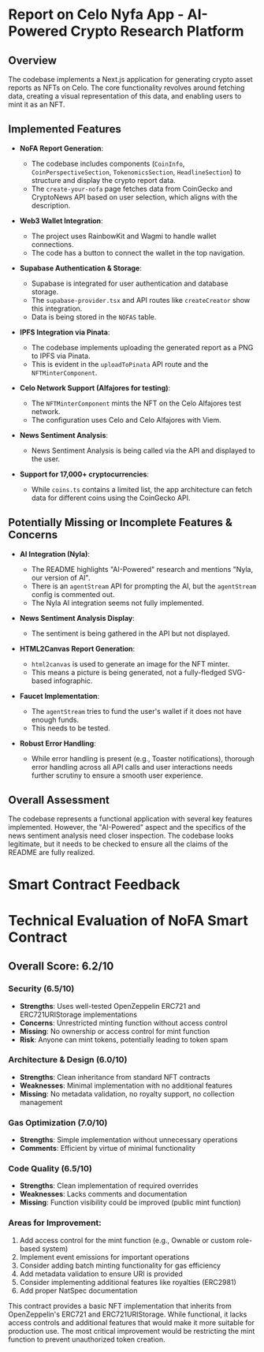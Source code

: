 # Report on Celo Nyfa App - AI-Powered Crypto Research Platform

## Overview
The codebase implements a Next.js application for generating crypto asset reports as NFTs on Celo. The core functionality revolves around fetching data, creating a visual representation of this data, and enabling users to mint it as an NFT.

## Implemented Features

- **NoFA Report Generation**: 
  - The codebase includes components (`CoinInfo`, `CoinPerspectiveSection`, `TokenomicsSection`, `HeadlineSection`) to structure and display the crypto report data.
  - The `create-your-nofa` page fetches data from CoinGecko and CryptoNews API based on user selection, which aligns with the description.

- **Web3 Wallet Integration**: 
  - The project uses RainbowKit and Wagmi to handle wallet connections.
  - The code has a button to connect the wallet in the top navigation.

- **Supabase Authentication & Storage**: 
  - Supabase is integrated for user authentication and database storage.
  - The `supabase-provider.tsx` and API routes like `createCreator` show this integration.
  - Data is being stored in the `NOFAS` table.

- **IPFS Integration via Pinata**: 
  - The codebase implements uploading the generated report as a PNG to IPFS via Pinata.
  - This is evident in the `uploadToPinata` API route and the `NFTMinterComponent`.

- **Celo Network Support (Alfajores for testing)**: 
  - The `NFTMinterComponent` mints the NFT on the Celo Alfajores test network.
  - The configuration uses Celo and Celo Alfajores with Viem.

- **News Sentiment Analysis**: 
  - News Sentiment Analysis is being called via the API and displayed to the user.

- **Support for 17,000+ cryptocurrencies**: 
  - While `coins.ts` contains a limited list, the app architecture can fetch data for different coins using the CoinGecko API.

## Potentially Missing or Incomplete Features & Concerns

- **AI Integration (Nyla)**: 
  - The README highlights "AI-Powered" research and mentions "Nyla, our version of AI".
  - There is an `agentStream` API for prompting the AI, but the `agentStream` config is commented out.
  - The Nyla AI integration seems not fully implemented.

- **News Sentiment Analysis Display**: 
  - The sentiment is being gathered in the API but not displayed.

- **HTML2Canvas Report Generation**: 
  - `html2canvas` is used to generate an image for the NFT minter.
  - This means a picture is being generated, not a fully-fledged SVG-based infographic.

- **Faucet Implementation**: 
  - The `agentStream` tries to fund the user's wallet if it does not have enough funds.
  - This needs to be tested.

- **Robust Error Handling**: 
  - While error handling is present (e.g., Toaster notifications), thorough error handling across all API calls and user interactions needs further scrutiny to ensure a smooth user experience.

## Overall Assessment
The codebase represents a functional application with several key features implemented. However, the "AI-Powered" aspect and the specifics of the news sentiment analysis need closer inspection. The codebase looks legitimate, but it needs to be checked to ensure all the claims of the README are fully realized.


# Smart Contract Feedback

# Technical Evaluation of NoFA Smart Contract

## Overall Score: 6.2/10

### Security (6.5/10)
- **Strengths**: Uses well-tested OpenZeppelin ERC721 and ERC721URIStorage implementations
- **Concerns**: Unrestricted minting function without access control
- **Missing**: No ownership or access control for mint function
- **Risk**: Anyone can mint tokens, potentially leading to token spam

### Architecture & Design (6.0/10)
- **Strengths**: Clean inheritance from standard NFT contracts
- **Weaknesses**: Minimal implementation with no additional features
- **Missing**: No metadata validation, no royalty support, no collection management

### Gas Optimization (7.0/10)
- **Strengths**: Simple implementation without unnecessary operations
- **Comments**: Efficient by virtue of minimal functionality

### Code Quality (6.5/10)
- **Strengths**: Clean implementation of required overrides
- **Weaknesses**: Lacks comments and documentation
- **Missing**: Function visibility could be improved (public mint function)

### Areas for Improvement:
1. Add access control for the mint function (e.g., Ownable or custom role-based system)
2. Implement event emissions for important operations
3. Consider adding batch minting functionality for gas efficiency
4. Add metadata validation to ensure URI is provided
5. Consider implementing additional features like royalties (ERC2981)
6. Add proper NatSpec documentation

This contract provides a basic NFT implementation that inherits from OpenZeppelin's ERC721 and ERC721URIStorage. While functional, it lacks access controls and additional features that would make it more suitable for production use. The most critical improvement would be restricting the mint function to prevent unauthorized token creation.

